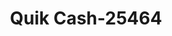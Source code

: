 ---
f_zip-code: 84074
f_state-code: UT
title: Quik Cash-25464
f_phone: 435-882-8532
f_city-only: Tooele
f_address: 124 North Main Street Tooele
f_location-unique-id: '25464'
slug: quik-cash-25464
updated-on: '2024-05-30T13:46:58.046Z'
created-on: '2024-05-30T13:36:59.803Z'
published-on: '2024-05-30T13:54:32.469Z'
f_city-state: cms/city/tooele-ut.md
f_company: cms/company/quik-cash.md
f_state: cms/state/utah.md
layout: '[payday-loan].html'
tags: payday-loan
---
